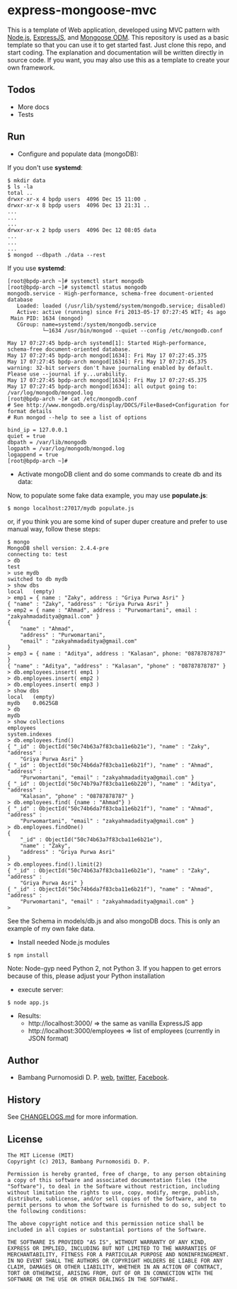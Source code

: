 express-mongoose-mvc
====================

This is a template of Web application, developed using MVC pattern with [Node.js](http://nodejs.org), [ExpressJS](http://expressjs.com), and [Mongoose ODM](http://mongoosejs.com). This repository is used as a basic template so that you can use it to get started fast. Just clone this repo, and start coding. The explanation and documentation will be written directly in source code. If you want, you may also use this as a template to create your own framework.

Todos
-----
* More docs 
* Tests

Run
---

* Configure and populate data (mongoDB):

If you don't use **systemd**:

~~~
$ mkdir data
$ ls -la
total ..
drwxr-xr-x 4 bpdp users  4096 Dec 15 11:00 .
drwxr-xr-x 8 bpdp users  4096 Dec 13 21:31 ..
...
...
...
drwxr-xr-x 2 bpdp users  4096 Dec 12 08:05 data
...
...
...
$ mongod --dbpath ./data --rest
~~~

If you use **systemd**:

~~~
[root@bpdp-arch ~]# systemctl start mongodb
[root@bpdp-arch ~]# systemctl status mongodb
mongodb.service - High-performance, schema-free document-oriented database
   Loaded: loaded (/usr/lib/systemd/system/mongodb.service; disabled)
   Active: active (running) since Fri 2013-05-17 07:27:45 WIT; 4s ago
 Main PID: 1634 (mongod)
   CGroup: name=systemd:/system/mongodb.service
           └─1634 /usr/bin/mongod --quiet --config /etc/mongodb.conf

May 17 07:27:45 bpdp-arch systemd[1]: Started High-performance, schema-free document-oriented database.
May 17 07:27:45 bpdp-arch mongod[1634]: Fri May 17 07:27:45.375
May 17 07:27:45 bpdp-arch mongod[1634]: Fri May 17 07:27:45.375 warning: 32-bit servers don't have journaling enabled by default. Please use --journal if y...urability.
May 17 07:27:45 bpdp-arch mongod[1634]: Fri May 17 07:27:45.375
May 17 07:27:45 bpdp-arch mongod[1634]: all output going to: /var/log/mongodb/mongod.log
[root@bpdp-arch ~]# cat /etc/mongodb.conf 
# See http://www.mongodb.org/display/DOCS/File+Based+Configuration for format details
# Run mongod --help to see a list of options

bind_ip = 127.0.0.1
quiet = true
dbpath = /var/lib/mongodb
logpath = /var/log/mongodb/mongod.log
logappend = true
[root@bpdp-arch ~]# 
~~~

* Activate mongoDB client and do some commands to create db and its data:

Now, to populate some fake data example, you may use **populate.js**:

~~~
$ mongo localhost:27017/mydb populate.js
~~~

or, if you think you are some kind of super duper creature and prefer to use manual way, follow these steps:

~~~
$ mongo
MongoDB shell version: 2.4.4-pre
connecting to: test
> db
test
> use mydb
switched to db mydb
> show dbs
local	(empty)
> emp1 = { name : "Zaky", address : "Griya Purwa Asri" }
{ "name" : "Zaky", "address" : "Griya Purwa Asri" }
> emp2 = { name : "Ahmad", address : "Purwomartani", email : "zakyahmadaditya@gmail.com" }
{
	"name" : "Ahmad",
	"address" : "Purwomartani",
	"email" : "zakyahmadaditya@gmail.com"
}
> emp3 = { name : "Aditya", address : "Kalasan", phone: "08787878787" }
{ "name" : "Aditya", "address" : "Kalasan", "phone" : "08787878787" }
> db.employees.insert( emp1 )
> db.employees.insert( emp2 )
> db.employees.insert( emp3 )
> show dbs
local	(empty)
mydb	0.0625GB
> db
mydb
> show collections
employees
system.indexes
> db.employees.find()
{ "_id" : ObjectId("50c74b63a7f83cba11e6b21e"), "name" : "Zaky", "address" : 
	"Griya Purwa Asri" }
{ "_id" : ObjectId("50c74b6da7f83cba11e6b21f"), "name" : "Ahmad", "address" : 
	"Purwomartani", "email" : "zakyahmadaditya@gmail.com" }
{ "_id" : ObjectId("50c74b79a7f83cba11e6b220"), "name" : "Aditya", "address" : 
	"Kalasan", "phone" : "08787878787" }
> db.employees.find( {name : "Ahmad"} )
{ "_id" : ObjectId("50c74b6da7f83cba11e6b21f"), "name" : "Ahmad", "address" : 
	"Purwomartani", "email" : "zakyahmadaditya@gmail.com" }
> db.employees.findOne()
{
	"_id" : ObjectId("50c74b63a7f83cba11e6b21e"),
	"name" : "Zaky",
	"address" : "Griya Purwa Asri"
}
> db.employees.find().limit(2)
{ "_id" : ObjectId("50c74b63a7f83cba11e6b21e"), "name" : "Zaky", "address" : 
	"Griya Purwa Asri" }
{ "_id" : ObjectId("50c74b6da7f83cba11e6b21f"), "name" : "Ahmad", "address" : 
	"Purwomartani", "email" : "zakyahmadaditya@gmail.com" }
> 
~~~

See the Schema in models/db.js and also mongoDB docs. This is only an example of my own fake data.

* Install needed Node.js modules

~~~
$ npm install
~~~

Note: 
Node-gyp need Python 2, not Python 3. If you happen to get errors
because of this, please adjust your Python installation

* execute server:

~~~
$ node app.js
~~~

* Results:
	* http://localhost:3000/ => the same as vanilla ExpressJS app
	* http://localhost:3000/employees => list of employees (currently in JSON
format)

Author
------

* Bambang Purnomosidi D. P. [web](http://bpdp.name), [twitter](http://twitter.com/#!/bpdp), [Facebook](http://www.facebook.com/bambangpdp).

History
-------

See [CHANGELOGS.md](CHANGELOGS.md) for more information.


License
-------

~~~
The MIT License (MIT)
Copyright (c) 2013, Bambang Purnomosidi D. P.

Permission is hereby granted, free of charge, to any person obtaining a copy of this software and associated documentation files (the "Software"), to deal in the Software without restriction, including without limitation the rights to use, copy, modify, merge, publish, distribute, sublicense, and/or sell copies of the Software, and to permit persons to whom the Software is furnished to do so, subject to the following conditions:

The above copyright notice and this permission notice shall be included in all copies or substantial portions of the Software.

THE SOFTWARE IS PROVIDED "AS IS", WITHOUT WARRANTY OF ANY KIND, EXPRESS OR IMPLIED, INCLUDING BUT NOT LIMITED TO THE WARRANTIES OF MERCHANTABILITY, FITNESS FOR A PARTICULAR PURPOSE AND NONINFRINGEMENT. IN NO EVENT SHALL THE AUTHORS OR COPYRIGHT HOLDERS BE LIABLE FOR ANY CLAIM, DAMAGES OR OTHER LIABILITY, WHETHER IN AN ACTION OF CONTRACT, TORT OR OTHERWISE, ARISING FROM, OUT OF OR IN CONNECTION WITH THE SOFTWARE OR THE USE OR OTHER DEALINGS IN THE SOFTWARE.
~~~
